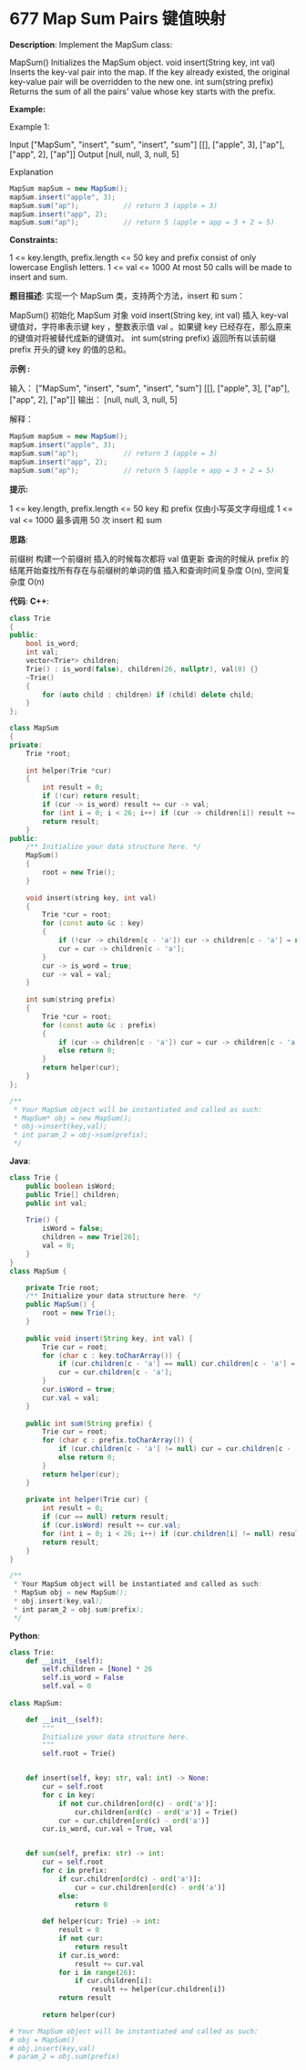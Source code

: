 # 677 Map Sum Pairs 键值映射

__Description__:
Implement the MapSum class:

MapSum() Initializes the MapSum object.
void insert(String key, int val) Inserts the key-val pair into the map. If the key already existed, the original key-value pair will be overridden to the new one.
int sum(string prefix) Returns the sum of all the pairs' value whose key starts with the prefix.

__Example:__

Example 1:

Input
["MapSum", "insert", "sum", "insert", "sum"]
[[], ["apple", 3], ["ap"], ["app", 2], ["ap"]]
Output
[null, null, 3, null, 5]

Explanation

```Java
MapSum mapSum = new MapSum();
mapSum.insert("apple", 3);  
mapSum.sum("ap");           // return 3 (apple = 3)
mapSum.insert("app", 2);    
mapSum.sum("ap");           // return 5 (apple + app = 3 + 2 = 5)
```

__Constraints:__

1 <= key.length, prefix.length <= 50
key and prefix consist of only lowercase English letters.
1 <= val <= 1000
At most 50 calls will be made to insert and sum.

__题目描述__:
实现一个 MapSum 类，支持两个方法，insert 和 sum：

MapSum() 初始化 MapSum 对象
void insert(String key, int val) 插入 key-val 键值对，字符串表示键 key ，整数表示值 val 。如果键 key 已经存在，那么原来的键值对将被替代成新的键值对。
int sum(string prefix) 返回所有以该前缀 prefix 开头的键 key 的值的总和。

__示例 :__

输入：
["MapSum", "insert", "sum", "insert", "sum"]
[[], ["apple", 3], ["ap"], ["app", 2], ["ap"]]
输出：
[null, null, 3, null, 5]

解释：

```Java
MapSum mapSum = new MapSum();
mapSum.insert("apple", 3);  
mapSum.sum("ap");           // return 3 (apple = 3)
mapSum.insert("app", 2);    
mapSum.sum("ap");           // return 5 (apple + app = 3 + 2 = 5)
```

__提示:__

1 <= key.length, prefix.length <= 50
key 和 prefix 仅由小写英文字母组成
1 <= val <= 1000
最多调用 50 次 insert 和 sum

__思路__:

前缀树
构建一个前缀树
插入的时候每次都将 val 值更新
查询的时候从 prefix 的结尾开始查找所有存在与前缀树的单词的值
插入和查询时间复杂度 O(n), 空间复杂度 O(n)

__代码__:
__C++__:

```C++
class Trie
{
public:
    bool is_word;
    int val;
    vector<Trie*> children;
    Trie() : is_word(false), children(26, nullptr), val(0) {}
    ~Trie()
    {
        for (auto child : children) if (child) delete child;
    }
};

class MapSum 
{
private:
    Trie *root;
    
    int helper(Trie *cur) 
    {
        int result = 0;
        if (!cur) return result;
        if (cur -> is_word) result += cur -> val;
        for (int i = 0; i < 26; i++) if (cur -> children[i]) result += helper(cur -> children[i]);
        return result;
    }
public:
    /** Initialize your data structure here. */
    MapSum() 
    {
        root = new Trie();
    }
    
    void insert(string key, int val) 
    {
        Trie *cur = root;
        for (const auto &c : key) 
        {
            if (!cur -> children[c - 'a']) cur -> children[c - 'a'] = new Trie();
            cur = cur -> children[c - 'a'];
        }
        cur -> is_word = true;
        cur -> val = val;
    }
    
    int sum(string prefix) 
    {
        Trie *cur = root;
        for (const auto &c : prefix) 
        {
            if (cur -> children[c - 'a']) cur = cur -> children[c - 'a'];
            else return 0;
        }
        return helper(cur);
    }
};

/**
 * Your MapSum object will be instantiated and called as such:
 * MapSum* obj = new MapSum();
 * obj->insert(key,val);
 * int param_2 = obj->sum(prefix);
 */
```

__Java__:

```Java
class Trie {
    public boolean isWord;
    public Trie[] children;
    public int val;
    
    Trie() {
        isWord = false;
        children = new Trie[26];
        val = 0;
    }
}
class MapSum {

    private Trie root;
    /** Initialize your data structure here. */
    public MapSum() {
        root = new Trie();
    }
    
    public void insert(String key, int val) {
        Trie cur = root;
        for (char c : key.toCharArray()) {
            if (cur.children[c - 'a'] == null) cur.children[c - 'a'] = new Trie();
            cur = cur.children[c - 'a'];
        }
        cur.isWord = true;
        cur.val = val;
    }
    
    public int sum(String prefix) {
        Trie cur = root;
        for (char c : prefix.toCharArray()) {
            if (cur.children[c - 'a'] != null) cur = cur.children[c - 'a'];
            else return 0;
        }
        return helper(cur);
    }
    
    private int helper(Trie cur) {
        int result = 0;
        if (cur == null) return result;
        if (cur.isWord) result += cur.val;
        for (int i = 0; i < 26; i++) if (cur.children[i] != null) result += helper(cur.children[i]);
        return result;
    }
}

/**
 * Your MapSum object will be instantiated and called as such:
 * MapSum obj = new MapSum();
 * obj.insert(key,val);
 * int param_2 = obj.sum(prefix);
 */
```

__Python__:

```Python
class Trie:
    def __init__(self):
        self.children = [None] * 26
        self.is_word = False
        self.val = 0
        
class MapSum:

    def __init__(self):
        """
        Initialize your data structure here.
        """
        self.root = Trie()


    def insert(self, key: str, val: int) -> None:
        cur = self.root
        for c in key:
            if not cur.children[ord(c) - ord('a')]:
                cur.children[ord(c) - ord('a')] = Trie()
            cur = cur.children[ord(c) - ord('a')]
        cur.is_word, cur.val = True, val


    def sum(self, prefix: str) -> int:
        cur = self.root
        for c in prefix:
            if cur.children[ord(c) - ord('a')]:
                cur = cur.children[ord(c) - ord('a')]
            else:
                return 0
            
        def helper(cur: Trie) -> int:
            result = 0
            if not cur:
                return result
            if cur.is_word:
                result += cur.val
            for i in range(26):
                if cur.children[i]:
                    result += helper(cur.children[i])
            return result
        
        return helper(cur)

# Your MapSum object will be instantiated and called as such:
# obj = MapSum()
# obj.insert(key,val)
# param_2 = obj.sum(prefix)
```
